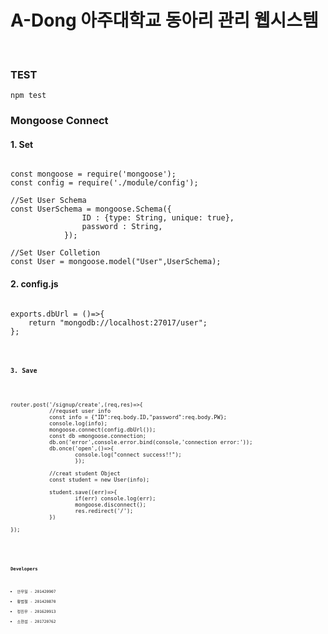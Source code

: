 # **A-Dong 아주대학교 동아리 관리 웹시스템**
<br>

### TEST
<pre><code>npm test</code></pre>

### Mongoose Connect

#### 1. Set
<pre><code>
const mongoose = require('mongoose');
const config = require('./module/config');

//Set User Schema
const UserSchema = mongoose.Schema({
                ID : {type: String, unique: true},
                password : String,
            });

//Set User Colletion
const User = mongoose.model("User",UserSchema);
</code></pre>

#### 2. config.js
<pre><code>
exports.dbUrl = ()=>{
    return "mongodb://localhost:27017/user";
};
</pre><code>

#### 3. Save
<pre><code>
router.post('/signup/create',(req,res)=>{
            //requset user info
            const info = {"ID":req.body.ID,"password":req.body.PW};
            console.log(info);
            mongoose.connect(config.dbUrl());
            const db =mongoose.connection;
            db.on('error',console.error.bind(console,'connection error:'));
            db.once('open',()=>{
                    console.log("connect success!!");
                    });

            //creat student Object
            const student = new User(info);

            student.save((err)=>{
                    if(err) console.log(err);
                    mongoose.disconnect();
                    res.redirect('/');
            })

});
</pre><code>

</pre><code>
### Developers
* 안우일 - 201420907
* 황범철 - 201420870
* 정진우 - 201620913
* 소현섭 - 201720762

